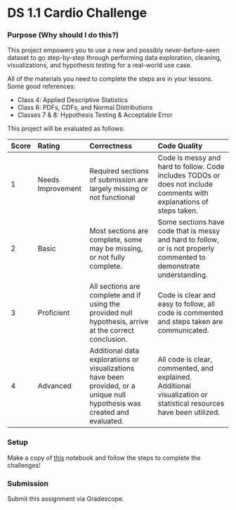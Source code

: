 # DS 1.1 Cardio Challenge

### Purpose (Why should I do this?)

This project empowers you to use a new and possibly never-before-seen dataset to go step-by-step through performing data exploration, cleaning, visualizations, and hypothesis testing for a real-world use case.

All of the materials you need to complete the steps are in your lessons. Some good references:

- Class 4: Applied Descriptive Statistics
- Class 6: PDFs, CDFs, and Normal Distributions
- Classes 7 & 8: Hypothesis Testing & Acceptable Error

This project will be evaluated as follows:

| Score | Rating   |        Correctness        |     Code Quality   |
| :------------- | :------------- | :------------- | :------------- |
|  1  | Needs Improvement | Required sections of submission are largely missing or not functional | Code is messy and hard to follow. Code includes TODOs or does not include comments with explanations of steps taken. |
|  2  | Basic | Most sections are complete, some may be missing, or not fully complete. | Some sections have code that is messy and hard to follow, or is not properly commented to demonstrate understanding.  |
|  3  | Proficient | All sections are complete and if using the provided null hypothesis, arrive at the correct conclusion. | Code is clear and easy to follow, all code is commented and steps taken are communicated. |
|  4  | Advanced | Additional data explorations or visualizations have been provided, or a unique null hypothesis was created and evaluated. | All code is clear, commented, and explained. Additional visualization or statistical resources have been utilized. |

### Setup

Make a copy of [this](https://colab.research.google.com/drive/134CRdybHRbKZp6uJDr62ff-dC2isW5HW?usp=sharing) notebook and follow the steps to complete the challenges!

### Submission

Submit this assignment via Gradescope.
